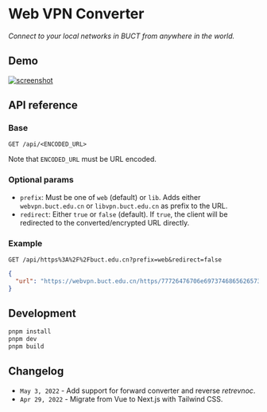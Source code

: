 # Web VPN Converter

_Connect to your local networks in BUCT from anywhere in the world._

## Demo

[![screenshot](assets/screenshot.png)](https://webvpn.swo.moe)

## API reference

### Base

```http
GET /api/<ENCODED_URL>
```

Note that `ENCODED_URL` must be URL encoded.

### Optional params

- `prefix`: Must be one of `web` (default) or `lib`. Adds either `webvpn.buct.edu.cn` or `libvpn.buct.edu.cn` as prefix to the URL.
- `redirect`: Either `true` or `false` (default). If `true`, the client will be redirected to the converted/encrypted URL directly.

### Example

```http
GET /api/https%3A%2F%2Fbuct.edu.cn?prefix=web&redirect=false
```

```json
{
  "url": "https://webvpn.buct.edu.cn/https/77726476706e69737468656265737421f2fe55d222347d1e7d06"
}
```

## Development

```bash
pnpm install
pnpm dev
pnpm build
```

## Changelog

- `May 3, 2022` - Add support for forward converter and reverse _retrevnoc_.
- `Apr 29, 2022` - Migrate from Vue to Next.js with Tailwind CSS.
